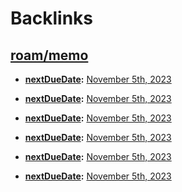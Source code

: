 
# Backlinks
## [roam/memo](<roam/memo.md>)
- **[nextDueDate](<nextDueDate.md>):** [November 5th, 2023](<November 5th, 2023.md>)

- **[nextDueDate](<nextDueDate.md>):** [November 5th, 2023](<November 5th, 2023.md>)

- **[nextDueDate](<nextDueDate.md>):** [November 5th, 2023](<November 5th, 2023.md>)

- **[nextDueDate](<nextDueDate.md>):** [November 5th, 2023](<November 5th, 2023.md>)

- **[nextDueDate](<nextDueDate.md>):** [November 5th, 2023](<November 5th, 2023.md>)

- **[nextDueDate](<nextDueDate.md>):** [November 5th, 2023](<November 5th, 2023.md>)

